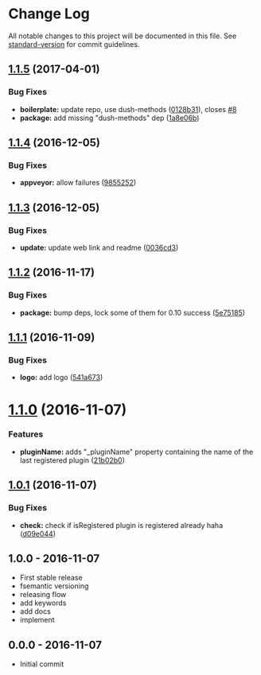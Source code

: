 # Change Log

All notable changes to this project will be documented in this file. See [standard-version](https://github.com/conventional-changelog/standard-version) for commit guidelines.

<a name="1.1.5"></a>
## [1.1.5](https://github.com/node-minibase/minibase-is-registered/compare/v1.1.4...v1.1.5) (2017-04-01)


### Bug Fixes

* **boilerplate:** update repo, use dush-methods ([0128b31](https://github.com/node-minibase/minibase-is-registered/commit/0128b31)), closes [#8](https://github.com/node-minibase/minibase-is-registered/issues/8)
* **package:** add missing "dush-methods" dep ([1a8e06b](https://github.com/node-minibase/minibase-is-registered/commit/1a8e06b))



<a name="1.1.4"></a>
## [1.1.4](https://github.com/node-minibase/minibase-is-registered/compare/v1.1.3...v1.1.4) (2016-12-05)


### Bug Fixes

* **appveyor:** allow failures ([9855252](https://github.com/node-minibase/minibase-is-registered/commit/9855252))



<a name="1.1.3"></a>
## [1.1.3](https://github.com/node-minibase/minibase-is-registered/compare/v1.1.2...v1.1.3) (2016-12-05)


### Bug Fixes

* **update:** update web link and readme ([0036cd3](https://github.com/node-minibase/minibase-is-registered/commit/0036cd3))



<a name="1.1.2"></a>
## [1.1.2](https://github.com/node-minibase/minibase-is-registered/compare/v1.1.1...v1.1.2) (2016-11-17)


### Bug Fixes

* **package:** bump deps, lock some of them for 0.10 success ([5e75185](https://github.com/node-minibase/minibase-is-registered/commit/5e75185))



<a name="1.1.1"></a>
## [1.1.1](https://github.com/node-minibase/minibase-is-registered/compare/v1.1.0...v1.1.1) (2016-11-09)


### Bug Fixes

* **logo:** add logo ([541a673](https://github.com/node-minibase/minibase-is-registered/commit/541a673))



<a name="1.1.0"></a>
# [1.1.0](https://github.com/node-minibase/minibase-is-registered/compare/v1.0.1...v1.1.0) (2016-11-07)


### Features

* **pluginName:** adds "_pluginName" property containing the name of the last registered plugin ([21b02b0](https://github.com/node-minibase/minibase-is-registered/commit/21b02b0))



<a name="1.0.1"></a>
## [1.0.1](https://github.com/node-minibase/minibase-is-registered/compare/v1.0.0...v1.0.1) (2016-11-07)


### Bug Fixes

* **check:** check if isRegistered plugin is registered already haha ([d09e044](https://github.com/node-minibase/minibase-is-registered/commit/d09e044))





## 1.0.0 - 2016-11-07
- First stable release
- fsemantic versioning
- releasing flow
- add keywords
- add docs
- implement

## 0.0.0 - 2016-11-07
- Initial commit